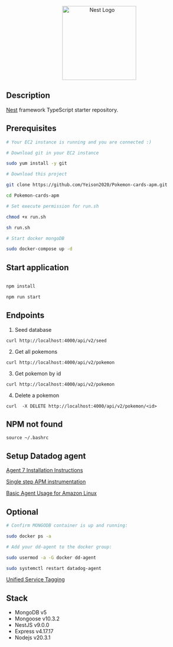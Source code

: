 <p align="center">
  <a href="http://nestjs.com/" target="blank"><img src="https://nestjs.com/img/logo-small.svg" width="200" alt="Nest Logo" /></a>
</p>

## Description

[Nest](https://github.com/nestjs/nest) framework TypeScript starter repository.

## Prerequisites

```bash
# Your EC2 instance is running and you are connected :)

# Download git in your EC2 instance

sudo yum install -y git

# Download this project

git clone https://github.com/Yeison2020/Pokemon-cards-apm.git

cd Pokemon-cards-apm

# Set execute permission for run.sh

chmod +x run.sh

sh run.sh

# Start docker mongoDB

sudo docker-compose up -d

```

## Start application

```bash

npm install

npm run start

```

## Endpoints

1. Seed database

```
curl http://localhost:4000/api/v2/seed
```

2. Get all pokemons

```
curl http://localhost:4000/api/v2/pokemon
```

3. Get pokemon by id

```
curl http://localhost:4000/api/v2/pokemon
```

4. Delete a pokemon

```
curl  -X DELETE http://localhost:4000/api/v2/pokemon/<id>
```

## NPM not found

```
source ~/.bashrc
```

## Setup Datadog agent

[Agent 7 Installation Instructions](https://app.datadoghq.com/account/settings/agent/latest?platform=aws)

[Single step APM instrumentation](https://docs.datadoghq.com/tracing/trace_collection/automatic_instrumentation/single-step-apm/?tab=linuxhostorvm)

[Basic Agent Usage for Amazon Linux](https://docs.datadoghq.com/agent/basic_agent_usage/amazonlinux/?tab=agentv6v7)

## Optional

```bash
# Confirm MONGODB container is up and running:

sudo docker ps -a

# Add your dd-agent to the docker group:

sudo usermod -a -G docker dd-agent

sudo systemctl restart datadog-agent

```

[Unified Service Tagging](https://docs.datadoghq.com/getting_started/tagging/unified_service_tagging/?tab=kubernetes#serverless-environment)

## Stack

- MongoDB v5
- Mongoose v10.3.2
- NestJS v9.0.0
- Express v4.17.17
- Nodejs v20.3.1
